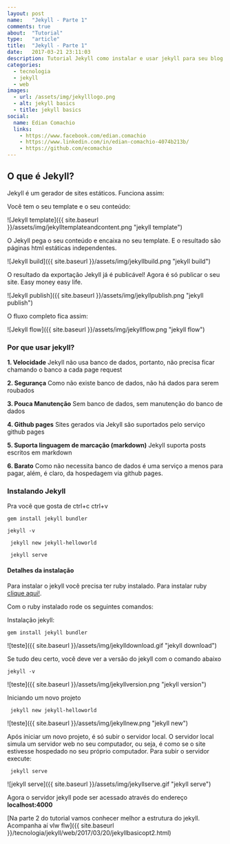 ```yaml
---
layout: post
name:   "Jekyll - Parte 1"
comments: true
about:  "Tutorial"
type:   "article"
title:  "Jekyll - Parte 1"
date:   2017-03-21 23:11:03
description: Tutorial Jekyll como instalar e usar jekyll para seu blog ou site
categories:
  - tecnologia
  - jekyll
  - web
images:
  - url: /assets/img/jekylllogo.png
  - alt: jekyll basics
  - title: jekyll basics
social:
  name: Edian Comachio
  links:
    - https://www.facebook.com/edian.comachio    
    - https://www.linkedin.com/in/edian-comachio-4074b213b/    
    - https://github.com/ecomachio    
---
```


## O que é Jekyll?   

Jekyll é um gerador de sites estáticos. Funciona assim:

Você tem o seu template e o seu conteúdo:

 >
  ![Jekyll template]({{ site.baseurl }}/assets/img/jekylltemplateandcontent.png "jekyll template")

O Jekyll pega o seu conteúdo e encaixa no seu template. E o resultado são páginas html estáticas independentes.

 >
  ![Jekyll build]({{ site.baseurl }}/assets/img/jekyllbuild.png "jekyll build")

O resultado da exportação Jekyll já é publicável! Agora é só publicar o seu site. Easy money easy life.

 >
  ![Jekyll publish]({{ site.baseurl }}/assets/img/jekyllpublish.png "jekyll publish")

O fluxo completo fica assim:
 >
  ![Jekyll flow]({{ site.baseurl }}/assets/img/jekyllflow.png "jekyll flow")


### Por que usar jekyll?

**1. Velocidade**
Jekyll não usa banco de dados, portanto, não precisa ficar chamando o banco a cada page request    

**2. Segurança**
Como não existe banco de dados, não há dados para serem roubados

**3. Pouca Manutenção**
Sem banco de dados, sem manutenção do banco de dados

**4. Github pages**
Sites gerados via Jekyll  são suportados pelo serviço github pages

**5. Suporta linguagem de marcação (markdown)**
Jekyll suporta posts escritos em markdown

**6. Barato**
Como não necessita banco de dados é uma serviço a menos para pagar, além, é claro, da hospedagem via github pages.

### Instalando Jekyll

Pra você que gosta de ctrl+c ctrl+v

 ```command
 gem install jekyll bundler
 ```
 ```command
 jekyll -v
 ```
```command
 jekyll new jekyll-helloworld
 ```
```command
 jekyll serve
 ```

#### Detalhes da instalação

Para instalar o jekyll você precisa ter ruby instalado. Para instalar ruby <a href="https://rubyinstaller.org/" target="_blank">clique aqui!</a>.

 Com o ruby instalado rode os seguintes comandos:

 Instalação jekyll:
 ```command
 gem install jekyll bundler
 ```
 >
  ![teste]({{ site.baseurl }}/assets/img/jekylldownload.gif "jekyll download")

Se tudo deu certo, você deve ver a versão do jekyll com o comando abaixo
 ```command
 jekyll -v
 ```
 >
  ![teste]({{ site.baseurl }}/assets/img/jekyllversion.png "jekyll version")

Iniciando um novo projeto
```command
 jekyll new jekyll-helloworld
 ```

>
 ![teste]({{ site.baseurl }}/assets/img/jekyllnew.png "jekyll new")

Após iniciar um novo projeto, é só subir o servidor local. O servidor local simula um servidor web no seu computador, ou seja, é como se o site estivesse hospedado no seu próprio computador. Para subir o servidor execute:

```command
 jekyll serve
 ```
 >
  ![jekyll serve]({{ site.baseurl }}/assets/img/jekyllserve.gif "jekyll serve")  

Agora o servidor jekyll pode ser acessado através do endereço **localhost:4000**

[Na parte 2 do tutorial vamos conhecer melhor a estrutura do jekyll. Acompanha aí vlw flw]({{ site.baseurl }}/tecnologia/jekyll/web/2017/03/20/jekyllbasicopt2.html)
